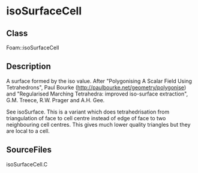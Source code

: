 # isoSurfaceCell 
## Class
Foam::isoSurfaceCell

## Description
A surface formed by the iso value.
After "Polygonising A Scalar Field Using Tetrahedrons", Paul Bourke
(http://paulbourke.net/geometry/polygonise) and
"Regularised Marching Tetrahedra: improved iso-surface extraction",
G.M. Treece, R.W. Prager and A.H. Gee.

See isoSurface. This is a variant which does tetrahedrisation from
triangulation of face to cell centre instead of edge of face to two
neighbouring cell centres. This gives much lower quality triangles
but they are local to a cell.

## SourceFiles
isoSurfaceCell.C

